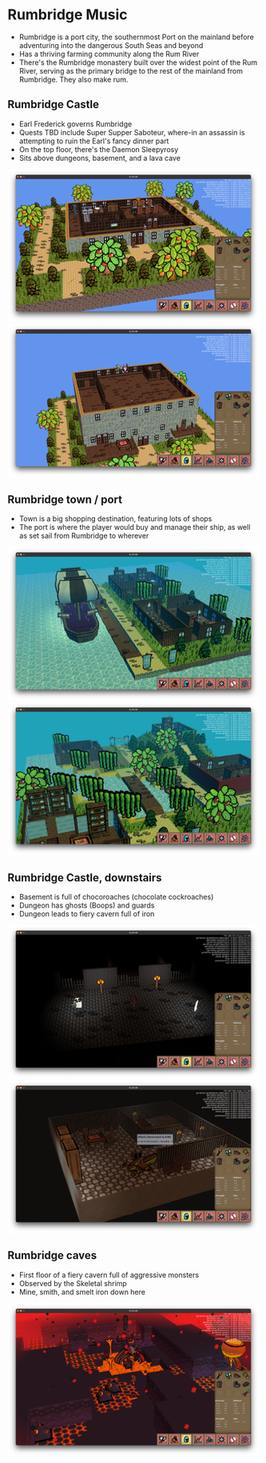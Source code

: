 # Rumbridge Music

* Rumbridge is a port city, the southernmost Port on the mainland before adventuring into the dangerous South Seas and beyond
* Has a thriving farming community along the Rum River
* There's the Rumbridge monastery built over the widest point of the Rum River, serving as the primary bridge to the rest of the mainland from Rumbridge. They also make rum.

## Rumbridge Castle

* Earl Frederick governs Rumbridge
* Quests TBD include Super Supper Saboteur, where-in an assassin is attempting to ruin the Earl's fancy dinner part
* On the top floor, there's the Daemon Sleepyrosy
* Sits above dungeons, basement, and a lava cave

![Ground floor of castle](./Rumbridge_Castle1.png)
![Top floor of castle](./Rumbridge_Castle2.png)

## Rumbridge town / port

* Town is a big shopping destination, featuring lots of shops
* The port is where the player would buy and manage their ship, as well as set sail from Rumbridge to wherever

![Port](./Rumbridge_Port.png)
![Town](./Rumbridge_Town.png)

## Rumbridge Castle, downstairs

* Basement is full of chocoroaches (chocolate cockroaches)
* Dungeon has ghosts (Boops) and guards
* Dungeon leads to fiery cavern full of iron

![Dungeon](./Rumbridge_Dungeon.png)
![Basement](./Rumbridge_Basement.png)

## Rumbridge caves

* First floor of a fiery cavern full of aggressive monsters
* Observed by the Skeletal shrimp
* Mine, smith, and smelt iron down here

![Cave](./Rumbridge_Cave.png)